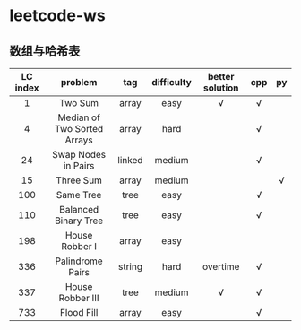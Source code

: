# leetcode-ws

## 数组与哈希表
LC index|problem|tag|difficulty|better solution|cpp|py|
:-:|:-:|:-:|:-:|:-:|:-:|:-:
1|Two Sum|array|easy|√|√|
4|Median of Two Sorted Arrays|array|hard||√|
24|Swap Nodes in Pairs|linked|medium||√|
15|Three Sum|array|medium|||√
100|Same Tree|tree|easy||√|
110|Balanced Binary Tree|tree|easy||√|
198|House Robber I|array|easy|||
336|Palindrome Pairs|string|hard|overtime|√|
337|House Robber III|tree|medium|√|√|
733|Flood Fill|array|easy||√|
